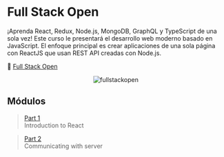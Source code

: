 # Full Stack Open

¡Aprenda React, Redux, Node.js, MongoDB, GraphQL y TypeScript de una sola vez! Este curso le presentará el desarrollo web moderno basado en JavaScript. El enfoque principal es crear aplicaciones de una sola página con ReactJS que usan REST API creadas con Node.js.

🔗 [Full Stack Open](https://fullstackopen.com/es/)

<p align="center">
    <img src="https://i.ibb.co/qYNrg6D/fullstackopen-cover-purple.png"
        alt="fullstackopen"
    />
</p>

## Módulos

> [Part 1](https://github.com/ZairBulos/full-stack-open/tree/main/part1) <br/>
> Introduction to React

> [Part 2](https://github.com/ZairBulos/full-stack-open/tree/main/part2) <br/>
> Communicating with server